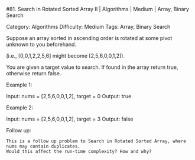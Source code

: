 #81. Search in Rotated Sorted Array II | Algorithms | Medium | Array, Binary Search

Category: Algorithms
Difficulty: Medium
Tags: Array, Binary Search

Suppose an array sorted in ascending order is rotated at some pivot unknown to you beforehand.

(i.e., [0,0,1,2,2,5,6] might become [2,5,6,0,0,1,2]).

You are given a target value to search. If found in the array return true, otherwise return false.

Example 1:


Input: nums = [2,5,6,0,0,1,2], target = 0
Output: true


Example 2:


Input: nums = [2,5,6,0,0,1,2], target = 3
Output: false

Follow up:


	This is a follow up problem to Search in Rotated Sorted Array, where nums may contain duplicates.
	Would this affect the run-time complexity? How and why?


